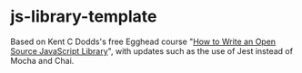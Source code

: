 # js-library-template

Based on Kent C Dodds's free Egghead course "[How to Write an Open Source JavaScript Library](https://egghead.io/courses/how-to-write-an-open-source-javascript-library)", with updates such as the use of Jest instead of Mocha and Chai.
